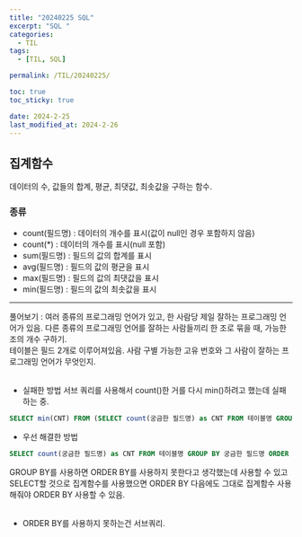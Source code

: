 ```yaml
---
title: "20240225 SQL"
excerpt: "SQL "
categories:
  - TIL
tags:
  - [TIL, SQL]

permalink: /TIL/20240225/

toc: true
toc_sticky: true

date: 2024-2-25
last_modified_at: 2024-2-26
---
```


## 집계함수
데이터의 수, 값들의 합계, 평균, 최댓값, 최솟값을 구하는 함수.

### 종류
- count(필드명) : 데이터의 개수를 표시(값이 null인 경우 포함하지 않음)
- count(*) : 데이터의 개수를 표시(null 포함)
- sum(필드명) : 필드의 값의 합계를 표시
- avg(필드명) : 필드의 값의 평균을 표시
- max(필드명) : 필드의 값의 최댓값을 표시
- min(필드명) : 필드의 값의 최솟값을 표시


<hr>
풀어보기 : 여러 종류의 프로그래밍 언어가 있고, 한 사람당 제일 잘하는 프로그래밍 언어가 있음. 다른 종류의 프로그래밍 언어를 잘하는 사람들끼리 한 조로 묶을 때, 가능한 조의 개수 구하기.<br>
테이블은 필드 2개로 이루어져있음. 사람 구별 가능한 고유 번호와 그 사람이 잘하는 프로그래밍 언어가 무엇인지.<br><br>

- 실패한 방법
서브 쿼리를 사용해서 count()한 거를 다시 min()하려고 했는데 실패하는 중.
```sql
SELECT min(CNT) FROM (SELECT count(궁금한 필드명) as CNT FROM 테이블명 GROUP BY 궁금한 필드명)
```

- 우선 해결한 방법
```sql
SELECT count(궁금한 필드명) as CNT FROM 테이블명 GROUP BY 궁금한 필드명 ORDER BY count(궁금한 필드명) asc limit 1
```
GROUP BY를 사용하면 ORDER BY를 사용하지 못한다고 생각했는데 사용할 수 있고 SELECT할 것으로 집계함수를 사용했으면 ORDER BY 다음에도 그대로 집계함수 사용해줘야 ORDER BY 사용할 수 있음.<br><br>

+ ORDER BY를 사용하지 못하는건 서브쿼리.
